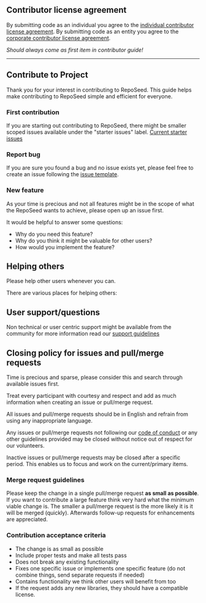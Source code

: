 ## Contributor license agreement

By submitting code as an individual you agree to the
[individual contributor license agreement](/CLA/INDIVIDUAL_CONTRIBUTOR_LICENSE_AGREEMENT.md).
By submitting code as an entity you agree to the
[corporate contributor license agreement](/CLA/CORPORATE_CONTRIBUTOR_LICENSE_AGREEMENT.md).

_Should always come as first item in contributor guide!_

---

## Contribute to Project

Thank you for your interest in contributing to RepoSeed. This guide helps make contributing to RepoSeed simple and efficient for everyone.

### First contribution

If you are starting out contributing to RepoSeed, there might be smaller scoped issues available under the "starter issues" label.
[Current starter issues](https://github.com/okkur/reposeed/labels/starter%20issue)

### Report bug

If you are sure you found a bug and no issue exists yet, please feel free to create an issue following the [issue template](/.github/ISSUE_TEMPLATE.md).

### New feature

As your time is precious and not all features might be in the scope of what the RepoSeed wants to achieve, please open up an issue first.

It would be helpful to answer some questions:
  * Why do you need this feature?
  * Why do you think it might be valuable for other users?
  * How would you implement the feature?

## Helping others

Please help other users whenever you can.

There are various places for helping others:

## User support/questions

Non technical or user centric support might be available from the community for more information read our [support guidelines](/SUPPORT.md)

## Closing policy for issues and pull/merge requests

Time is precious and sparse, please consider this and search through available issues first.

Treat every participant with courtesy and respect and add as much information when creating an issue or pull/merge request.

All issues and pull/merge requests should be in English and refrain from using any inappropriate language.

Any issues or pull/merge requests not following our [code of conduct](/CODE_OF_CONDUCT.md) or any other guidelines provided may be closed without notice out of respect for our volunteers.

Inactive issues or pull/merge requests may be closed after a specific period. This enables us to focus and work on the current/primary items.

### Merge request guidelines

Please keep the change in a single pull/merge request **as small as possible**. If you want to contribute a large feature think very hard what the minimum viable change is. The smaller a pull/merge request is the more likely it is it will be merged (quickly). Afterwards follow-up requests for enhancements are appreciated.

### Contribution acceptance criteria

* The change is as small as possible
* Include proper tests and make all tests pass
* Does not break any existing functionality
* Fixes one specific issue or implements one specific feature (do not combine things, send separate requests if needed)
* Contains functionality we think other users will benefit from too
* If the request adds any new libraries, they should have a compatible license.
